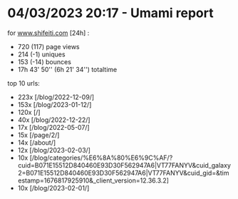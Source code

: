 # 04/03/2023 20:17 - Umami report
for www.shifeiti.com [24h] :

 - 720 (117) page views
 - 214 (-1) uniques
 - 153 (-14) bounces
 - 17h 43' 50'' (6h 21' 34'') totaltime


top 10 urls:
 - 223x [/blog/2022-12-09/]
 - 153x [/blog/2023-01-12/]
 - 120x [/]
 - 40x [/blog/2022-12-22/]
 - 17x [/blog/2022-05-07/]
 - 15x [/page/2/]
 - 14x [/about/]
 - 12x [/blog/2023-02-03/]
 - 10x [/blog/categories/%E6%8A%80%E6%9C%AF/?cuid=B071E15512D840460E93D30F562947A6|VT77FANYV&cuid_galaxy2=B071E15512D840460E93D30F562947A6|VT77FANYV&cuid_gid=&timestamp=1676817925910&_client_version=12.36.3.2]
 - 10x [/blog/2023-02-01/]


